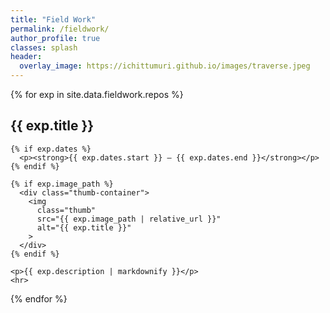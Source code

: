 ```yaml
---
title: "Field Work"
permalink: /fieldwork/
author_profile: true
classes: splash
header:
  overlay_image: https://ichittumuri.github.io/images/traverse.jpeg
---
```


<style>
.thumb-container {
  text-align: center;
  margin-bottom: 1em;
}

.thumb {
  max-width: 600px;
  width: 100%;
  height: auto;
  border-radius: 10px;
  box-shadow: 0 2px 8px rgba(0,0,0,0.1);
}
</style>

<div>
  {% for exp in site.data.fieldwork.repos %}
    <h2>{{ exp.title }}</h2>

    {% if exp.dates %}
      <p><strong>{{ exp.dates.start }} — {{ exp.dates.end }}</strong></p>
    {% endif %}

    {% if exp.image_path %}
      <div class="thumb-container">
        <img
          class="thumb"
          src="{{ exp.image_path | relative_url }}"
          alt="{{ exp.title }}"
        >
      </div>
    {% endif %}

    <p>{{ exp.description | markdownify }}</p>
    <hr>
  {% endfor %}
</div>
